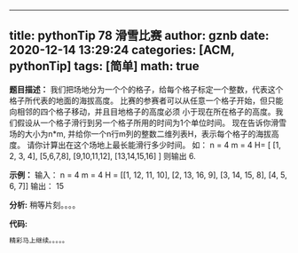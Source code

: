 
---
title: pythonTip 78 滑雪比赛
author: gznb
date: 2020-12-14 13:29:24
categories: [ACM, pythonTip]
tags: [简单]
math: true
---

**题目描述：**
我们把场地分为一个个的格子，给每个格子标定一个整数，代表这个格子所代表的地面的海拔高度。
比赛的参赛者可以从任意一个格子开始，但只能向相邻的四个格子移动，并且目地格子的高度必须
小于现在所在格子的高度。我们假设从一个格子滑行到另一个格子所用的时间为1个单位时间。
现在告诉你滑雪场的大小为n*m, 并给你一个n行m列的整数二维列表H，表示每个格子的海拔高度。
请你计算出在这个场地上最长能滑行多少时间。
如：
n = 4
m = 4
H= [
    [1, 2, 3, 4],
    [5,6,7,8],
    [9,10,11,12],
    [13,14,15,16]
    ]
则输出 6.


**示例：**
输入：
n = 4
m = 4
H = [[1, 12, 11, 10], [2, 13, 16, 9], [3, 14, 15, 8], [4, 5, 6, 7]]
输出：
15


**分析:**
稍等片刻。。。。

**代码:**
```python
精彩马上继续。。。。。
```
